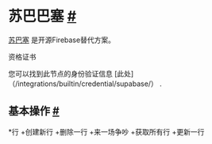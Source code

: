 


 苏巴巴塞
 [#](#supbase "永久链接")
===========================================



[苏巴塞](https://supabase.com/) 
 是开源Firebase替代方案。
 




 资格证书
 



 您可以找到此节点的身份验证信息
 [此处]（/integrations/builtin/credential/supabase/）
 .
 




 基本操作
 [#](#基本操作 "永久链接")
-----------------------------------------------------------


*行
	+创建新行
	+删除一行
	+来一场争吵
	+获取所有行
	+更新一行




